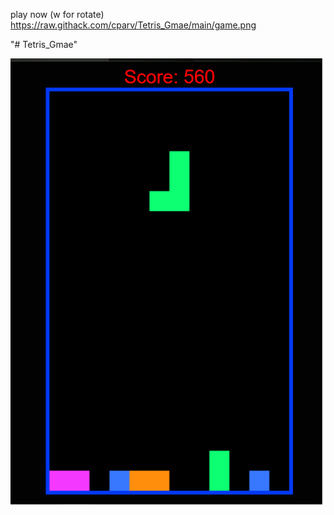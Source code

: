 play now (w for rotate) https://raw.githack.com/cparv/Tetris_Gmae/main/game.png


"# Tetris_Gmae" 


![alt text](https://github.com/cparv/Tetris_Gmae/blob/main/game.png)